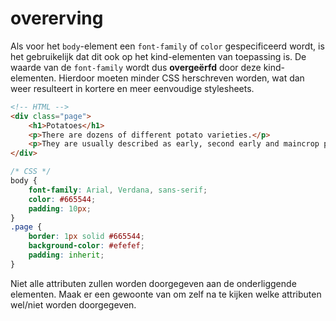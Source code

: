# overerving

Als voor het `body`-element een `font-family` of `color` gespecificeerd wordt, is het gebruikelijk dat dit ook op het kind-elementen van toepassing is. De waarde van de `font-family` wordt dus **overgeërfd** door deze kind-elementen. Hierdoor moeten minder CSS herschreven worden, wat dan weer resulteert in kortere en meer eenvoudige stylesheets.

```html
<!-- HTML -->
<div class="page">
    <h1>Potatoes</h1>
    <p>There are dozens of different potato varieties.</p>
    <p>They are usually described as early, second early and maincrop potatoes.</p>
</div>
```

```css
/* CSS */
body {
    font-family: Arial, Verdana, sans-serif;
    color: #665544;
    padding: 10px;
}
.page {
    border: 1px solid #665544;
    background-color: #efefef;
    padding: inherit;
}
```

Niet alle attributen zullen worden doorgegeven aan de onderliggende elementen. Maak er een gewoonte van om zelf na te kijken welke attributen wel/niet worden doorgegeven.
